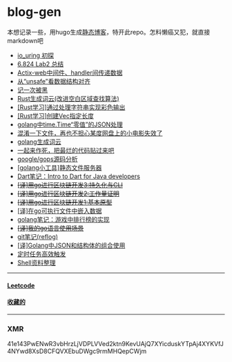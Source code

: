 # blog-gen

本想记录一些，用hugo生成[静态博客](https://github.com/liyiheng/blog)，特开此repo。怎料懒癌又犯，就直接markdown吧


- [io\_uring 初探](content/post/io_uring.md)
- [6.824 Lab2 总结](content/post/lab2_review.md)
- [Actix-web中间件、handler间传递数据](content/post/pass_value_through_middlewares.md)
- [从“unsafe”看数据结构对齐](content/post/memory_align.md)
- [记一次被黑](content/post/hacked_by_miner.md)
- [Rust生成词云(改进空白区域查找算法)](https://github.com/liyiheng/wordcloud/tree/master/wordcloud-rs)
- [[Rust学习]通过处理字符串实现彩色输出](https://github.com/liyiheng/blog-gen/tree/master/code/rust/color_text)
- [[Rust学习]创建Vec指定长度](content/post/rust-vec-len.md)
- [golang中time.Time“零值”的JSON处理](content/post/mgo_omit_time.md)
- [混淆一下文件，再也不担心某度网盘上的小电影失效了](code/proguard/app.go)
- [golang生成词云](https://github.com/liyiheng/wordcloud)
- [一起来作死，把最烂的代码贴过来吧](https://github.com/liyiheng/blog-gen/issues/1)
- [google/gops源码分析](content/post/gops.md)
- [[golang小工具]静态文件服务器](content/post/golangkit-fileserver.md)
- [Dart笔记：Intro to Dart for Java developers](content/post/intro-2-dart-4-java-developers.md)
- [~~[译]用go进行区块链开发3:持久化与CLI~~](content/post/blockchain-in-go-03.md)
- [~~[译]用go进行区块链开发2:工作量证明~~](content/post/blockchain-in-go-02.md)
- [~~[译]用go进行区块链开发1:基本原型~~](content/post/blockchain-in-go-01.md)
- [[译]在go可执行文件中嵌入数据](content/post/embedding-data-in-go-executables.md)
- [golang笔记：游戏中排行榜的实现](content/post/implementation-of-ranking.md)
- [~~[译]我的go语言使用场景~~](content/post/my_use-case_for_go.md)
- [git笔记(reflog)](content/post/git-note-reflog.md)
- [[译]Golang中JSON和结构体的组合使用](content/post/json_composition.md)
- [定时任务高效触发](code/mylib/wheel_timer.go)
- [Shell资料整理](content/post/shell.md)
---
#### [Leetcode](https://github.com/liyiheng/blog-gen/tree/master/code/leetcode/src/bin)
#### [收藏的](https://github.com/liyiheng/browser-bookmarks)
---

### XMR 

41e143PwENwR3vbHrzLjVDPLVVed2ktn9KevUAjQ7XYicduskYTpAj4XYKVfJ4NYwd8XsD8CFQVXEbuDWgc9rmMHQepCWjm
